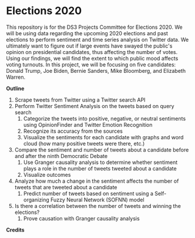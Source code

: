 # Elections 2020
This repository is for the DS3 Projects Committee for Elections 2020. We will be using data regarding the upcoming 2020 elections and past elections to perform sentiment and time series analysis on Twitter data. We ultimately want to figure out if large events have swayed the public's opinion on presidential candidates, thus affecting the number of votes. Using our findings, we will find the extent to which public mood affects voting turnouts. In this project, we will be focusing on five candidates: Donald Trump, Joe Biden, Bernie Sanders, Mike Bloomberg, and Elizabeth Warren. 

**Outline**
1. Scrape tweets from Twitter using a Twitter search API 
2. Perform Twitter Sentiment Analysis on the tweets based on query search
    1. Categorize the tweets into positive, negative, or neutral sentiments using OpinionFinder and Twitter Emotion Recognition  
    2. Recognize its accuracy from the sources
    3. Visualize the sentiments for each candidate with graphs and word cloud (how many positive tweets were there, etc.)
3. Compare the sentiment and number of tweets about a candidate before and after the ninth Democratic Debate
    1. Use Granger causality analysis to determine whether sentiment plays a role in the number of tweets tweeted about a candidate
    2. Visualize outcomes 
4. Analyze how much a change in the sentiment affects the number of tweets that are tweeted about a candidate
    1. Predict number of tweets based on sentiment using a Self-organizing Fuzzy Neural Network (SOFNN) model
5. Is there a correlation between the number of tweets and winning the elections? 
    1. Prove causation with Granger causality analysis 
    
**Credits**

  
